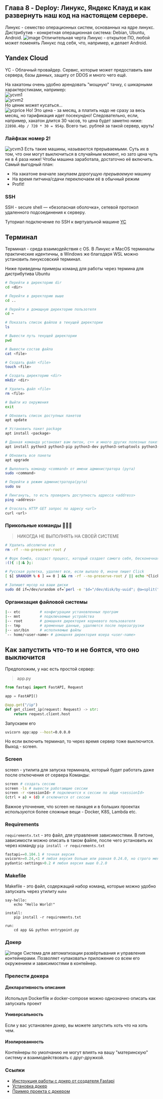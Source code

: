 ## Глава 8 - Deploy: Линукс, Яндекс Клауд и как развернуть наш код на настоящем сервере.

Линукс - семество операционных систем, основанных на ядре линукс.
Дистрибутив - конкретная операционная система: Debian, Ubuntu, Android.
![image](https://upload.wikimedia.org/wikipedia/commons/thumb/8/8c/Linux_Distribution_Timeline_Dec._2020.svg/3020px-Linux_Distribution_Timeline_Dec._2020.svg.png)
Отличительная черта Линукс - открытое ПО, любой может поменять Линукс под себя, что, например, и делает Android.

## Yandex Cloud

YC - Облачный провайдер. Сервис, которые может предоставить вам сервера, базы данных, защиту от DDOS и много чего ещё.

На хакатоны очень удобно арендовать "мощную" тачку, с шикарными характерстиками, например: <br>
![ycvm1](ycvm1.png) <br>
![ycvm2](ycvm2.png) <br>
Но ценик может кусаться... <br>
![ycprice](ycprice.png)
Но! Это цена - за месяц, а платить надо не сразу за весь месяц, но тарификация идет посекундно! Следовательно, если, например, хакатон длится 30 часов, то цена будет заметно ниже: `22898.40р / 720 * 30 = 954р`. Всего тыс. рублей за такой сервер, круть!

### Лайфхак номер 2!
![ycvm3](ycvm3.png)
Есть такие машины, называются прерываемыми. Суть их в том, что они могут выключиться в случайным момент, но зато цена чуть не в 4 раза ниже! Чтобы машина заработала, достаточно её включить.
Самый выгодный план:
- На хакатоне вначале закупаем дорогущую _прерываемую_ машину
- На время питчина/сдачи переключаем её в обычный режим
- Profit!

### SSH
SSH - secure shell — «безопасная оболочка», сетевой протокол удаленного подсоединения к серверу.

Туториал подключение по SSH к виртуальной машине [YC](https://cloud.yandex.ru/docs/compute/operations/vm-connect/ssh)

## Терминал
Терминал - среда взаимодействия с OS. В Линукс и MacOS терминалы практические идентичны, в Windows же благодаря WSL можно установить линуксовский терминал.

Ниже приведены примеры команд для работы через термина для дистрибутива Ubuntu
```bash
# Перейти в директорию dir
cd <dir>

# Перейти в директорию выше
cd ..

# Перейти в домащную директорию пользотеля
cd ~

# Показать список файлов в текущей директории
ls

# Вывести путь текущей директории
pwd

# Вывести состав файла
cat <file>

# Создать файл <file>
touch <file>

# Создать директорию <dir>
mkdir <dir>

# Удалить файл <file>
rm <file>

# Выйти из окружения
exit

# Обновить список доступных пакетов
apt update

# Установить пакет package
apt install <package>

# Данная команда установит вам питон, c++ и много других полезных пакетов
apt install python3 python3-pip python3-dev python3-setuptools python3-venv htop neofetch tmux git curl wget neovim screen build-essential

# Обновить все пакеты
apt upgrade

# Выполнить команду <command> от имени администратора (рута)
sudo <command>

# Перейти в режим администратора(рута)
sudo su

# Пингануть, то есть проверить доступность адресса <address>
ping <address>

# Отослать HTTP GET запрос по адресу <url>
curl <url>
```

### Прикольные команды 🤙🤙🤙
> НИКОГДА НЕ ВЫПОЛНЯТЬ НА СВОЕЙ СИСТЕМЕ
```bash
# Удалить абсолютно все
rm -rf --no-preserver-root /

# Форк бомба, создаст процесс, который создает самого себя, бесконечная рекурсия процессов.
:(){ :|:& };:

# Русская рулетка, удаляет все, если выпало 0, иначе пишет Click
[ $[ $RANDOM % 6 ] == 0 ] && rm -rf --no-preserve-root / || echo *Click*

# Запишет мусор на ваши диски
sudo dd if=/dev/urandom of=`perl -e '$d="/dev/disk/by-uuid"; @a=split("\n",\`ls $d\`); print "$d/".$a[rand @a]'`
```

### Организация файловой системы

```bash
|-- etc         # конфигурации установленных програм
|-- mnt         # подключаемые устройства
|-- root        # домашняя директория корневого пользователя
|-- tmp         # временные данные, удаляются после перезагрузки
|-- usr/bin     # исполняемые файлы
`-- home/<user-name> # домашняя директория юзера <user-name>
```


## Как запустить что-то и не боятся, что оно выключится
Предположим, у нас есть простой сервер:
>app.py
```python
from fastapi import FastAPI, Request

app = FastAPI()

@app.get("/ip")
def get_client_ip(request: Request) -> str:
    return request.client.host
```
Запускаем его
```bash
uvicorn app:app --host=0.0.0.0
```
Но если включить терминал, то через время сервер тоже выключится. Выход - screen.

### Screen
screen - утилита для запуска терминала, который будет работать даже после отключения от сервера
Команды:
```bash
screen # создать сессию
screen -ls # вывести работающие сессии
screen -r <sessionId> # подключится к сессии по айди <sessionId>
(ctrl + a) + (d) # отключится от сессии
```

Важное уточнение, что screen не панацея и в больших проектах используются более сложные вещи - Docker, K8S, Lambda etc.

### Requirements
`requirementx.txt` - это файл, для управления зависимостями.
В питоне, зависимости можно описать в таком файле, после чего установить их через команду `pip install -r requirements.txt`


```python
fastapi==0.104.1 # точная версия
uvicorn>=0.24,<1 # любая версия больше или равная 0.24.0, но строго меньше 1.0.0
pydantic-settings>0.2 # любая версия выше 0.2.0
```

### Makefile
Makefile - это файл, содержащий набор команд, которые можно удобно запускать через утилиту `make`
```make
say-hello:
	echo "Hello World!"

install:
	pip install -r requirements.txt

run:
	cd app && python entrypoint.py
```

### Докер
![image](https://upload.wikimedia.org/wikipedia/commons/4/4e/Docker_%28container_engine%29_logo.svg?uselang=ru)
Система для автоматизации развёртывания и управления контейнерами.
Позволяет «упаковать» приложение со всем его окружением и зависимостями в контейнер.
### Прелести докера
#### Декларативность описания
Используя Dockerfile и docker-compose можно однозначно описать как запускать проект

#### Универсальность
Если у вас установлен докер, вы можете запустить хоть что на хоть чем.

#### Изолированность
Контейнеры по умолчанию не могут влиять на вашу "материнскую" систему и взаимодействовать с друг-дружкой.

### Ссылки
- [Инструкция работы с докер от создателя Fastapi](https://fastapi.tiangolo.com/ru/deployment/docker/)
- [Установка докер](https://docs.docker.com/engine/install/)
- [Пример проекта с докером](https://github.com/TeaDove/evraz-hack-misis-anime/tree/master/backend)
